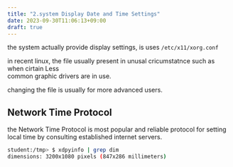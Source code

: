 ```yaml
---
title: "2.system Display Date and Time Settings"
date: 2023-09-30T11:06:13+09:00
draft: true
---
```


the system actually provide display settings, is uses 
`/etc/x11/xorg.conf`

in recent linux, the file usually present in unusal cricumstatnce such as when cirtain Less  
common graphic drivers are in use.  

changing the file is usually for more advanced users.  

## Network Time Protocol

the Network Time Protocol is most popular and reliable protocol for setting local time by consulting established internet servers.  

```bash
student:/tmp> $ xdpyinfo | grep dim
dimensions: 3200x1080 pixels (847x286 millimeters)
```
